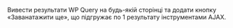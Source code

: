 Вивести результати WP Query на будь-якій сторінці та додати кнопку «Заванатажити ще», що підгружає по 1 результату інструментами AJAX.
